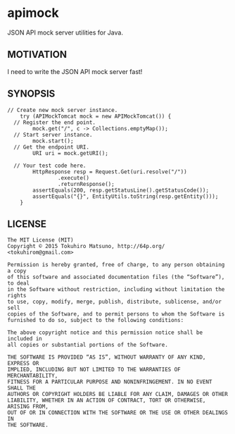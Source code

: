 # apimock

JSON API mock server utilities for Java.

## MOTIVATION

I need to write the JSON API mock server fast!

## SYNOPSIS

    // Create new mock server instance.
		try (APIMockTomcat mock = new APIMockTomcat()) {
      // Register the end point.
			mock.get("/", c -> Collections.emptyMap());
      // Start server instance.
			mock.start();
      // Get the endpoint URI.
			URI uri = mock.getURI();

      // Your test code here.
			HttpResponse resp = Request.Get(uri.resolve("/"))
					.execute()
					.returnResponse();
			assertEquals(200, resp.getStatusLine().getStatusCode());
			assertEquals("{}", EntityUtils.toString(resp.getEntity()));
		}

## LICENSE

    The MIT License (MIT)
    Copyright © 2015 Tokuhiro Matsuno, http://64p.org/ <tokuhirom@gmail.com>

    Permission is hereby granted, free of charge, to any person obtaining a copy
    of this software and associated documentation files (the “Software”), to deal
    in the Software without restriction, including without limitation the rights
    to use, copy, modify, merge, publish, distribute, sublicense, and/or sell
    copies of the Software, and to permit persons to whom the Software is
    furnished to do so, subject to the following conditions:

    The above copyright notice and this permission notice shall be included in
    all copies or substantial portions of the Software.

    THE SOFTWARE IS PROVIDED “AS IS”, WITHOUT WARRANTY OF ANY KIND, EXPRESS OR
    IMPLIED, INCLUDING BUT NOT LIMITED TO THE WARRANTIES OF MERCHANTABILITY,
    FITNESS FOR A PARTICULAR PURPOSE AND NONINFRINGEMENT. IN NO EVENT SHALL THE
    AUTHORS OR COPYRIGHT HOLDERS BE LIABLE FOR ANY CLAIM, DAMAGES OR OTHER
    LIABILITY, WHETHER IN AN ACTION OF CONTRACT, TORT OR OTHERWISE, ARISING FROM,
    OUT OF OR IN CONNECTION WITH THE SOFTWARE OR THE USE OR OTHER DEALINGS IN
    THE SOFTWARE.

